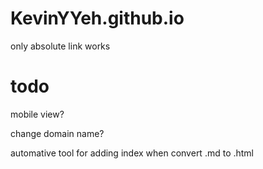 # KevinYYeh.github.io

only absolute link works

# todo

mobile view?

change domain name?

automative tool for adding index when convert .md to .html
